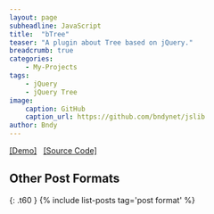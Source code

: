 ```yaml
---
layout: page
subheadline: JavaScript
title:  "bTree"
teaser: "A plugin about Tree based on jQuery."
breadcrumb: true
categories:
    - My-Projects
tags:
    - jQuery
    - jQuery Tree
image:
    caption: GitHub
    caption_url: https://github.com/bndynet/jslib
author: Bndy
---
```


[[Demo]](/html/jquery.btree/index.html) &nbsp; [[Source Code]](https://github.com/BndyNet/jslib/blob/master/src/jquery.btree/jquery.bTree.js)

<!--more-->

## Other Post Formats
{: .t60 }
{% include list-posts tag='post format' %}

